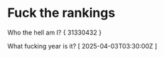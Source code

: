 # Fuck the rankings

Who the hell am I?
{ 31330432 }

What fucking year is it?
[ 2025-04-03T03:30:00Z ]
